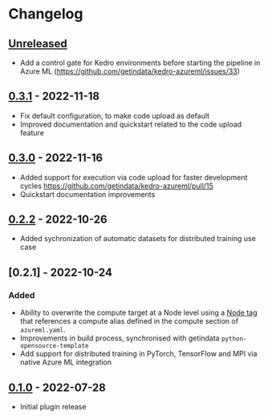 # Changelog

## [Unreleased]
-   Add a control gate for Kedro environments before starting the pipeline in Azure ML (https://github.com/getindata/kedro-azureml/issues/33)

## [0.3.1] - 2022-11-18

-   Fix default configuration, to make code upload as default
-   Improved documentation and quickstart related to the code upload feature

## [0.3.0] - 2022-11-16

-   Added support for execution via code upload for faster development cycles <https://github.com/getindata/kedro-azureml/pull/15>
-   Quickstart documentation improvements

## [0.2.2] - 2022-10-26

-   Added sychronization of automatic datasets for distributed training use case

## [0.2.1] - 2022-10-24

### Added

-   Ability to overwrite the compute target at a Node level using a [Node tag](https://kedro.readthedocs.io/en/stable/kedro.pipeline.node.html) that references a compute alias defined in the compute section of `azureml.yaml`.
-   Improvements in build process, synchronised with getindata `python-opensource-template`
-   Add support for distributed training in PyTorch, TensorFlow and MPI via native Azure ML integration

## [0.1.0] - 2022-07-28

-   Initial plugin release

[Unreleased]: https://github.com/getindata/kedro-azureml/compare/0.3.1...HEAD

[0.3.1]: https://github.com/getindata/kedro-azureml/compare/0.3.0...0.3.1

[0.3.0]: https://github.com/getindata/kedro-azureml/compare/0.2.2...0.3.0

[0.2.2]: https://github.com/getindata/kedro-azureml/compare/0.2.1...0.2.2

[0.2.0]: https://github.com/getindata/kedro-azureml/compare/0.1.0...0.2.0

[0.1.0]: https://github.com/getindata/kedro-azureml/compare/d492a61d26a1927ca216fa10fa48077a1dee2062...0.1.0
